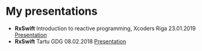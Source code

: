 # My presentations

* **RxSwift** Introduction to reactive programming, Xcoders Riga 23.01.2019 [Presentation](RxSwift_Xcoders_Riga_23.01.2019.pdf)
* **RxSwift** Tartu GDG 08.02.2018 [Presentation](RxSwift_08.02.2018_Tartu_GoogleDevelopersGroup.pdf)
